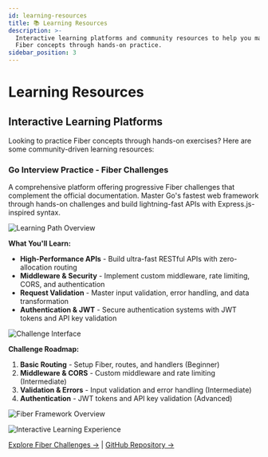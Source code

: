 ```yaml
---
id: learning-resources
title: 📚 Learning Resources
description: >-
  Interactive learning platforms and community resources to help you master 
  Fiber concepts through hands-on practice.
sidebar_position: 3
---
```


# Learning Resources

## Interactive Learning Platforms

Looking to practice Fiber concepts through hands-on exercises? Here are some community-driven learning resources:

### Go Interview Practice - Fiber Challenges

A comprehensive platform offering progressive Fiber challenges that complement the official documentation. Master Go's fastest web framework through hands-on challenges and build lightning-fast APIs with Express.js-inspired syntax.

![Learning Path Overview](https://raw.githubusercontent.com/RezaSi/go-interview-practice/main/assets/fiber-learning-path.png)

**What You'll Learn:**
- **High-Performance APIs** - Build ultra-fast RESTful APIs with zero-allocation routing
- **Middleware & Security** - Implement custom middleware, rate limiting, CORS, and authentication
- **Request Validation** - Master input validation, error handling, and data transformation
- **Authentication & JWT** - Secure authentication systems with JWT tokens and API key validation

![Challenge Interface](https://raw.githubusercontent.com/RezaSi/go-interview-practice/main/assets/fiber-challenge-interface.png)

**Challenge Roadmap:**
1. **Basic Routing** - Setup Fiber, routes, and handlers (Beginner)
2. **Middleware & CORS** - Custom middleware and rate limiting (Intermediate)  
3. **Validation & Errors** - Input validation and error handling (Intermediate)
4. **Authentication** - JWT tokens and API key validation (Advanced)

![Fiber Framework Overview](https://raw.githubusercontent.com/RezaSi/go-interview-practice/main/assets/fiber-framework-overview.png)

![Interactive Learning Experience](https://raw.githubusercontent.com/RezaSi/go-interview-practice/main/assets/fiber-learning-experience.png)

[Explore Fiber Challenges →](https://rezasi.github.io/go-interview-practice/fiber) | [GitHub Repository →](https://github.com/RezaSi/go-interview-practice)
